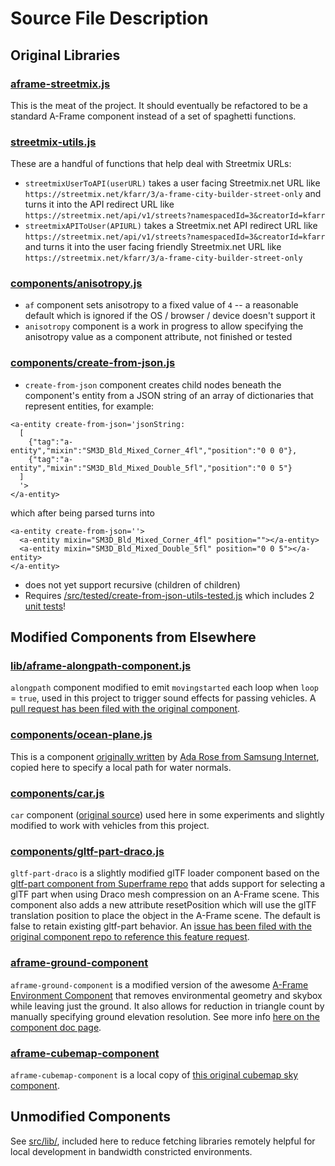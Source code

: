 # Source File Description

## Original Libraries

### [aframe-streetmix.js](aframe-streetmix.js)
This is the meat of the project. It should eventually be refactored to be a standard A-Frame component instead of a set of spaghetti functions.

### [streetmix-utils.js](streetmix-utils.js)
These are a handful of functions that help deal with Streetmix URLs:
* `streetmixUserToAPI(userURL)` takes a user facing Streetmix.net URL like `https://streetmix.net/kfarr/3/a-frame-city-builder-street-only` and turns it into the API redirect URL like `https://streetmix.net/api/v1/streets?namespacedId=3&creatorId=kfarr`
* `streetmixAPIToUser(APIURL)` takes a Streetmix.net API redirect URL like `https://streetmix.net/api/v1/streets?namespacedId=3&creatorId=kfarr` and turns it into the user facing friendly Streetmix.net URL like `https://streetmix.net/kfarr/3/a-frame-city-builder-street-only`

### [components/anisotropy.js](components/anisotropy.js)
* `af` component sets anisotropy to a fixed value of `4` -- a reasonable default which is ignored if the OS / browser / device doesn't support it
* `anisotropy` component is a work in progress to allow specifying the anisotropy value as a component attribute, not finished or tested

### [components/create-from-json.js](components/create-from-json.js)
* `create-from-json` component creates child nodes beneath the component's entity from a JSON string of an array of dictionaries that represent entities, for example:
```
<a-entity create-from-json='jsonString:
  [
    {"tag":"a-entity","mixin":"SM3D_Bld_Mixed_Corner_4fl","position":"0 0 0"},
    {"tag":"a-entity","mixin":"SM3D_Bld_Mixed_Double_5fl","position":"0 0 5"}
  ]
  '>
</a-entity>
```
which after being parsed turns into
```
<a-entity create-from-json=''>
  <a-entity mixin="SM3D_Bld_Mixed_Corner_4fl" position=""></a-entity>
  <a-entity mixin="SM3D_Bld_Mixed_Double_5fl" position="0 0 5"></a-entity>
</a-entity>
```
* does not yet support recursive (children of children)
* Requires [/src/tested/create-from-json-utils-tested.js](/src/tested/create-from-json-utils-tested.js) which includes 2 [unit tests](/test/create-from-json-utils-test.js)!

## Modified Components from Elsewhere

### [lib/aframe-alongpath-component.js](lib/aframe-alongpath-component.js)
`alongpath` component modified to emit `movingstarted` each loop when `loop` = `true`, used in this project to trigger sound effects for passing vehicles. A [pull request has been filed with the original component](https://github.com/protyze/aframe-alongpath-component/pull/19).

### [components/ocean-plane.js](components/ocean-plane.js)
This is a component [originally written](https://samsunginter.net/a-frame-components/dist/ocean-plane.js) by [Ada Rose from Samsung Internet](https://samsunginter.net/a-frame-components/), copied here to specify a local path for water normals.

### [components/car.js](components/car.js)
`car` component ([original source](https://github.com/dala00/a-frame-car-sample/blob/master/index.html)) used here in some experiments and slightly modified to work with vehicles from this project.

### [components/gltf-part-draco.js](components/gltf-part-draco.js)
`gltf-part-draco` is a slightly modified glTF loader component based on the [gltf-part component from Superframe repo](https://github.com/supermedium/superframe/tree/master/components/gltf-part) that adds support for selecting a glTF part when using Draco mesh compression on an A-Frame scene. This component also adds a new attribute resetPosition which will use the glTF translation position to place the object in the A-Frame scene. The default is false to retain existing gltf-part behavior. An [issue has been filed with the original component repo to reference this feature request](https://github.com/supermedium/superframe/issues/260).

### [aframe-ground-component](https://github.com/kfarr/aframe-ground-component)
`aframe-ground-component` is a modified version of the awesome [A-Frame Environment Component](https://github.com/supermedium/aframe-environment-component/) that removes environmental geometry and skybox while leaving just the ground. It also allows for reduction in triangle count by manually specifying ground elevation resolution. See more info [here on the component doc page](https://github.com/kfarr/aframe-ground-component#parameters).

### [aframe-cubemap-component](lib/aframe-cubemap-component.js)
`aframe-cubemap-component` is a local copy of [this original cubemap sky component](https://github.com/bryik/aframe-cubemap-component/).

## Unmodified Components
See [src/lib/](lib), included here to reduce fetching libraries remotely helpful for local development in bandwidth constricted environments.
